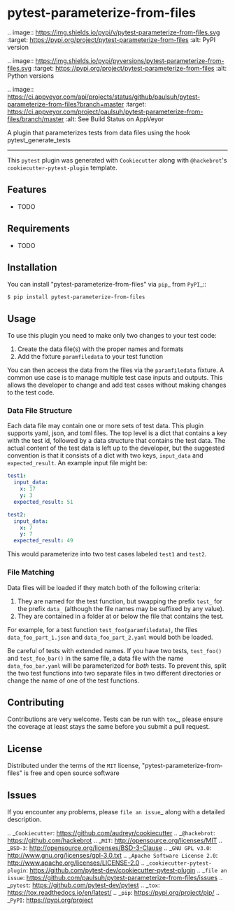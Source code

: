 # pytest-parameterize-from-files

.. image:: https://img.shields.io/pypi/v/pytest-parameterize-from-files.svg
    :target: https://pypi.org/project/pytest-parameterize-from-files
    :alt: PyPI version

.. image:: https://img.shields.io/pypi/pyversions/pytest-parameterize-from-files.svg
    :target: https://pypi.org/project/pytest-parameterize-from-files
    :alt: Python versions

.. image:: https://ci.appveyor.com/api/projects/status/github/paulsuh/pytest-parameterize-from-files?branch=master
    :target: https://ci.appveyor.com/project/paulsuh/pytest-parameterize-from-files/branch/master
    :alt: See Build Status on AppVeyor

A plugin that parameterizes tests from data files using the hook pytest_generate_tests

----

This `pytest` plugin was generated with `Cookiecutter` along with `@hackebrot`'s `cookiecutter-pytest-plugin` template.


## Features

* TODO


## Requirements

* TODO


## Installation

You can install "pytest-parameterize-from-files" via `pip`_ from `PyPI`_::

    $ pip install pytest-parameterize-from-files

## Usage

To use this plugin you need to make only two changes to your test code:
1. Create the data file(s) with the proper names and formats
2. Add the fixture `paramfiledata` to your test function

You can then access the data from the files via the `paramfiledata` fixture.
A common use case is to manage multiple test case inputs and outputs. This allows
the developer to change and add test cases without making changes to the test code.

### Data File Structure
Each data file may contain one or more sets of test data. This plugin supports
yaml, json, and toml files. The top level is a dict that contains a key with
the test id, followed by a data structure that contains the test data. The
actual content of the test data is left up to the developer, but the suggested
convention is that it consists of a dict with two keys, `input_data` and
`expected_result`. An example input file might be:

```yaml
test1:
  input_data:
    x: 17
    y: 3
  expected_result: 51

test2:
  input_data:
    x: 7
    y: 7
  expected_result: 49
```

This would parameterize into two test cases labeled `test1` and `test2`.

### File Matching
Data files will be loaded if they match both of the following criteria:
1. They are named for the test function, but swapping the prefix `test_`
    for the prefix `data_` (although the file names may be suffixed by any value).
2. They are contained in a folder at or below the file that contains the test.

For example, for a test function `test_foo(paramfiledata)`, the files
`data_foo_part_1.json` and `data_foo_part_2.yaml` would both be loaded.

Be careful of tests with extended names. If you have two tests, `test_foo()` and
`test_foo_bar()` in the same file, a data file with the name `data_foo_bar.yaml`
will be parameterized for *both* tests. To prevent this, split the two test
functions into two separate files in two different directories or change the name of one of the test
functions.

## Contributing
Contributions are very welcome. Tests can be run with `tox`_, please ensure
the coverage at least stays the same before you submit a pull request.

## License

Distributed under the terms of the `MIT` license, "pytest-parameterize-from-files" is free and open source software


## Issues

If you encounter any problems, please `file an issue`_ along with a detailed description.

.. _`Cookiecutter`: https://github.com/audreyr/cookiecutter
.. _`@hackebrot`: https://github.com/hackebrot
.. _`MIT`: http://opensource.org/licenses/MIT
.. _`BSD-3`: http://opensource.org/licenses/BSD-3-Clause
.. _`GNU GPL v3.0`: http://www.gnu.org/licenses/gpl-3.0.txt
.. _`Apache Software License 2.0`: http://www.apache.org/licenses/LICENSE-2.0
.. _`cookiecutter-pytest-plugin`: https://github.com/pytest-dev/cookiecutter-pytest-plugin
.. _`file an issue`: https://github.com/paulsuh/pytest-parameterize-from-files/issues
.. _`pytest`: https://github.com/pytest-dev/pytest
.. _`tox`: https://tox.readthedocs.io/en/latest/
.. _`pip`: https://pypi.org/project/pip/
.. _`PyPI`: https://pypi.org/project
